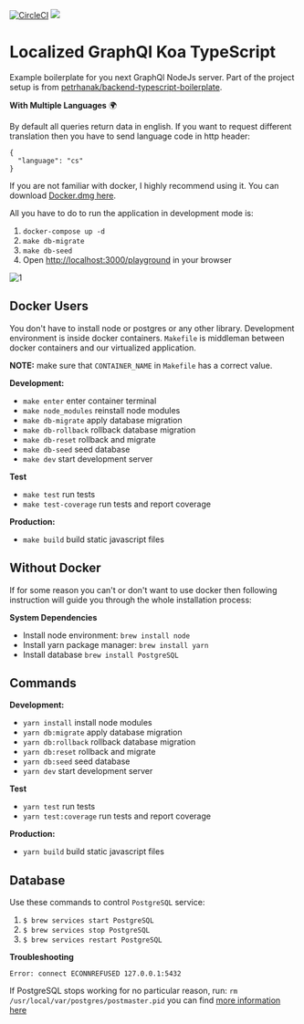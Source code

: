 [![CircleCI](https://circleci.com/gh/developer239/localized-graphql-koa-typescript.svg?style=svg)](https://circleci.com/gh/developer239/localized-graphql-koa-typescript) <a href="https://codeclimate.com/github/developer239/localized-graphql-koa-typescript/maintainability"><img src="https://api.codeclimate.com/v1/badges/fbebbe4d9b9503c0b4b6/maintainability" /></a>

# Localized GraphQl Koa TypeScript

Example boilerplate for you next GraphQl NodeJs server. Part of the project setup is from [petrhanak/backend-typescript-boilerplate](https://github.com/petrhanak/backend-typescript-boilerplate).

**With Multiple Languages** 🌍

By default all queries return data in english. If you want to request different translation then you have to send language code in http header:

```
{
  "language": "cs"
}
```

If you are not familiar with docker, I highly recommend using it. You can download [Docker.dmg here](https://download.docker.com/mac/stable/Docker.dmg).

All you have to do to run the application in development mode is:

1. `docker-compose up -d`
2. `make db-migrate`
3. `make db-seed`
4. Open [http://localhost:3000/playground](http://localhost:3000/playground) in your browser 

![1](https://github.com/developer239/localized-graphql-koa-typescript/blob/master/preview.gif?raw=true)

## Docker Users

You don't have to install node or postgres or any other library. Development environment is inside docker containers. `Makefile` is middleman between docker containers and our virtualized application.

**NOTE:** make sure that `CONTAINER_NAME` in `Makefile` has a correct value.

**Development:**

- `make enter` enter container terminal
- `make node_modules` reinstall node modules
- `make db-migrate` apply database migration
- `make db-rollback` rollback database migration
- `make db-reset` rollback and migrate
- `make db-seed` seed database
- `make dev` start development server

**Test**

- `make test` run tests
- `make test-coverage` run tests and report coverage

**Production:**

- `make build` build static javascript files
 
## Without Docker
 

If for some reason you can't or don't want to use docker then following instruction will guide you through the whole installation process:

**System Dependencies**

- Install node environment: `brew install node`
- Install yarn package manager: `brew install yarn`
- Install database `brew install PostgreSQL`

## Commands

**Development:**

- `yarn install` install node modules
- `yarn db:migrate` apply database migration
- `yarn db:rollback` rollback database migration
- `yarn db:reset` rollback and migrate
- `yarn db:seed` seed database
- `yarn dev` start development server

**Test**

- `yarn test` run tests
- `yarn test:coverage` run tests and report coverage

**Production:**

- `yarn build` build static javascript files

## Database

Use these commands to control `PostgreSQL` service:

1. `$ brew services start PostgreSQL`
2. `$ brew services stop PostgreSQL`
3. `$ brew services restart PostgreSQL`

**Troubleshooting**

```
Error: connect ECONNREFUSED 127.0.0.1:5432
```
If PostgreSQL stops working for no particular reason, run: `rm /usr/local/var/postgres/postmaster.pid` you can find [more information here](https://stackoverflow.com/questions/17800249/postgres-db-not-starting-on-mac-osx-error-says-connections-on-unix-domain-sock)
